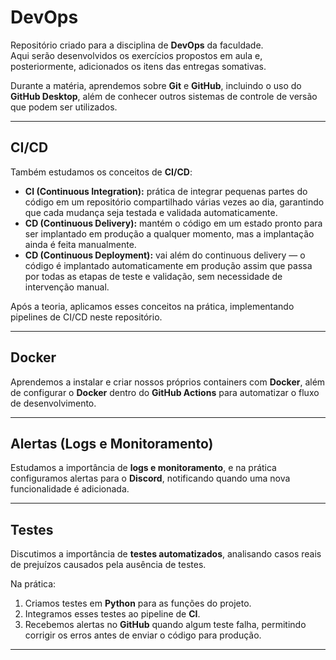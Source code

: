 # DevOps  

Repositório criado para a disciplina de **DevOps** da faculdade.  
Aqui serão desenvolvidos os exercícios propostos em aula e, posteriormente, adicionados os itens das entregas somativas.  

Durante a matéria, aprendemos sobre **Git** e **GitHub**, incluindo o uso do **GitHub Desktop**, além de conhecer outros sistemas de controle de versão que podem ser utilizados.   

---

## CI/CD  

Também estudamos os conceitos de **CI/CD**:  

- **CI (Continuous Integration):** prática de integrar pequenas partes do código em um repositório compartilhado várias vezes ao dia, garantindo que cada mudança seja testada e validada automaticamente.  
- **CD (Continuous Delivery):** mantém o código em um estado pronto para ser implantado em produção a qualquer momento, mas a implantação ainda é feita manualmente.  
- **CD (Continuous Deployment):** vai além do continuous delivery — o código é implantado automaticamente em produção assim que passa por todas as etapas de teste e validação, sem necessidade de intervenção manual.  

Após a teoria, aplicamos esses conceitos na prática, implementando pipelines de CI/CD neste repositório.  

---

## Docker  

Aprendemos a instalar e criar nossos próprios containers com **Docker**, além de configurar o **Docker** dentro do **GitHub Actions** para automatizar o fluxo de desenvolvimento.  

---

## Alertas (Logs e Monitoramento)  

Estudamos a importância de **logs e monitoramento**, e na prática configuramos alertas para o **Discord**, notificando quando uma nova funcionalidade é adicionada.  

---

## Testes  

Discutimos a importância de **testes automatizados**, analisando casos reais de prejuízos causados pela ausência de testes.  

Na prática:  

1. Criamos testes em **Python** para as funções do projeto.  
2. Integramos esses testes ao pipeline de **CI**.  
3. Recebemos alertas no **GitHub** quando algum teste falha, permitindo corrigir os erros antes de enviar o código para produção.  

---
